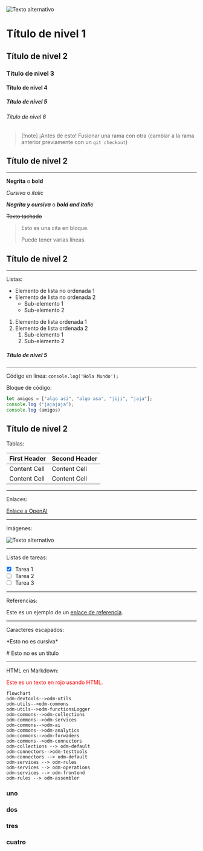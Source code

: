 ![Texto alternativo](https://via.placeholder.com/150)

# Título de nivel 1

## Título de nivel 2

### Título de nivel 3

#### Título de nivel 4

##### Título de nivel 5

###### Título de nivel 6

> [!note] ¡Antes de esto!
> Fusionar una rama con otra (cambiar a la rama anterior previamente con un `git checkout`)

## Título de nivel 2
---

**Negrita** o **bold**

*Cursiva* o *italic*

***Negrita y cursiva*** o ***bold and italic***

~~Texto tachado~~

> Esto es una cita en bloque.
> 
> Puede tener varias líneas.
## Título de nivel 2
---
Listas:

- Elemento de lista no ordenada 1
- Elemento de lista no ordenada 2
  - Sub-elemento 1
  - Sub-elemento 2

1. Elemento de lista ordenada 1
2. Elemento de lista ordenada 2
   1. Sub-elemento 1
   2. Sub-elemento 2
##### Título de nivel 5
---

Código en línea: `console.log('Hola Mundo');`

Bloque de código:

```javascript
let amigos = ["algo asi", "algo asa", "jiji", "jaja"]; 
console.log ("jajajaja"); 
console.log (amigos)
```
## Título de nivel 2

Tablas:

| First Header  | Second Header |
| ------------- | ------------- |
| Content Cell  | Content Cell  |
| Content Cell  | Content Cell  |

---

Enlaces:

[Enlace a OpenAI](https://www.openai.com)

---

Imágenes:

![Texto alternativo](https://via.placeholder.com/150)

---

Listas de tareas:

- [x] Tarea 1
- [ ] Tarea 2
- [ ] Tarea 3

---

Referencias:

Este es un ejemplo de un [enlace de referencia][1].

[1]: https://www.example.com

---

Caracteres escapados:

\*Esto no es cursiva\*

\# Esto no es un título

---

HTML en Markdown:

<div style="color: red;">Este es un texto en rojo usando HTML.</div>

```mermaid
flowchart
odm-devtools-->odm-utils
odm-utils-->odm-commons
odm-utils-->odm-functionsLogger
odm-commons-->odm-collections
odm-commons-->odm-services
odm-commons-->odm-ai
odm-commons-->odm-analytics
odm-commons-->odm-forwaders
odm-commons-->odm-connectors
odm-collections --> odm-default
odm-connectors-->odm-testtools
odm-connectors --> odm-default
odm-services --> odm-rules
odm-services --> odm-operations
odm-services --> odm-frontend
odm-rules --> odm-assembler
```

### uno
### dos 
### tres 
### cuatro
